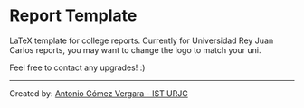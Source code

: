 # Report Template

LaTeX template for college reports. Currently for Universidad Rey Juan Carlos reports, you may want to change the logo to match your uni.

Feel free to contact any upgrades! :)

***
Created by: [Antonio Gómez Vergara - IST URJC](https://www.linkedin.com/in/antoniogvergara "My LinkedIn :)")
